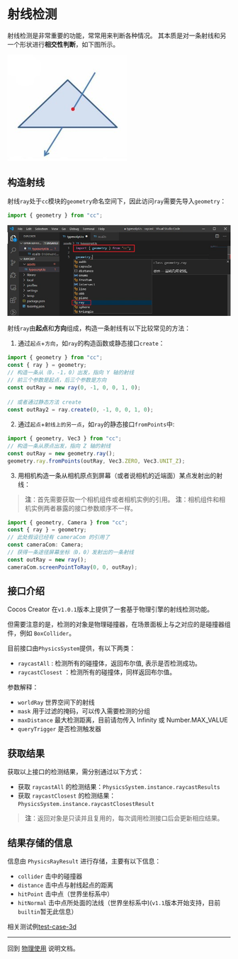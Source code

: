 # 射线检测

射线检测是非常重要的功能，常常用来判断各种情况。
其本质是对一条射线和另一个形状进行**相交性判断**，如下图所示。

![图解](img/raycast.jpg)

## 构造射线

射线`ray`处于`cc`模块的`geometry`命名空间下，因此访问`ray`需要先导入`geometry`：

```ts
import { geometry } from "cc";
```

![图解](img/import-geometry.jpg)

射线`ray`由**起点**和**方向**组成，构造一条射线有以下比较常见的方法：

1. 通过`起点`+`方向`，如`ray`的构造函数或静态接口`create`：

```ts
import { geometry } from "cc";
const { ray } = geometry;
// 构造一条从（0，-1，0）出发，指向 Y 轴的射线
// 前三个参数是起点，后三个参数是方向
const outRay = new ray(0, -1, 0, 0, 1, 0);

// 或者通过静态方法 create
const outRay2 = ray.create(0, -1, 0, 0, 1, 0);
```

2. 通过`起点`+`射线上的另一点`，如`ray`的静态接口`fromPoints`中:

```ts
import { geometry, Vec3 } from "cc";
// 构造一条从原点出发，指向 Z 轴的射线
const outRay = new geometry.ray();
geometry.ray.fromPoints(outRay, Vec3.ZERO, Vec3.UNIT_Z);
```

3. 用相机构造一条从相机原点到屏幕（或者说相机的近端面）某点发射出的射线：

> **注**：首先需要获取一个相机组件或者相机实例的引用。
> **注**：相机组件和相机实例两者暴露的接口参数顺序不一样。

```ts
import { geometry, Camera } from "cc";
const { ray } = geometry;
// 此处假设已经有 cameraCom 的引用了
const cameraCom: Camera;
// 获得一条途径屏幕坐标（0，0）发射出的一条射线
const outRay = new ray();
cameraCom.screenPointToRay(0, 0, outRay);
```

## 接口介绍

Cocos Creator 在`v1.0.1`版本上提供了一套基于物理引擎的射线检测功能。

但需要注意的是，检测的对象是物理碰撞器，在场景面板上与之对应的是碰撞器组件，例如 `BoxCollider`。

目前接口由`PhysicsSystem`提供，有以下两类：

- `raycastAll` : 检测所有的碰撞体，返回布尔值, 表示是否检测成功。
- `raycastClosest` ：检测所有的碰撞体，同样返回布尔值。

参数解释：

- `worldRay` 世界空间下的射线
- `mask` 用于过滤的掩码，可以传入需要检测的分组
- `maxDistance` 最大检测距离，目前请勿传入 Infinity 或 Number.MAX_VALUE
- `queryTrigger` 是否检测触发器

## 获取结果

获取以上接口的检测结果，需分别通过以下方式：

- 获取 `raycastAll` 的检测结果：`PhysicsSystem.instance.raycastResults`
- 获取 `raycastClosest` 的检测结果：`PhysicsSystem.instance.raycastClosestResult`

> **注**：返回对象是只读并且复用的，每次调用检测接口后会更新相应结果。

## 结果存储的信息

信息由 `PhysicsRayResult` 进行存储，主要有以下信息：

- `collider` 击中的碰撞器
- `distance` 击中点与射线起点的距离
- `hitPoint` 击中点（世界坐标系中）
- `hitNormal` 击中点所处面的法线（世界坐标系中)(`v1.1`版本开始支持，目前`builtin`暂无此信息）

相关测试例[test-case-3d](https://github.com/cocos-creator/test-cases-3d/blob/master/assets/cases/physics/scenes/physics-raycast.scene)

---

回到 [物理使用](physics-use.md) 说明文档。
